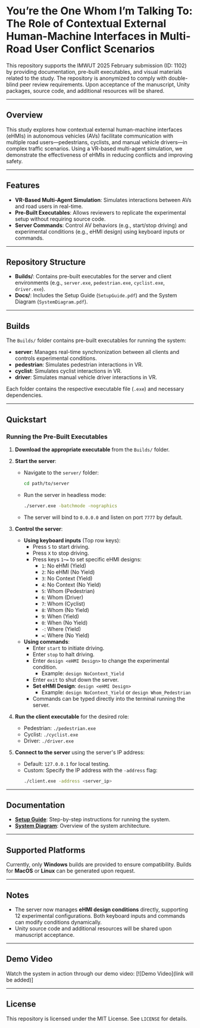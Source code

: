 # You’re the One Whom I’m Talking To: The Role of Contextual External Human-Machine Interfaces in Multi-Road User Conflict Scenarios

This repository supports the IMWUT 2025 February submission (ID: 1102) by providing documentation, pre-built executables, and visual materials related to the study. The repository is anonymized to comply with double-blind peer review requirements. Upon acceptance of the manuscript, Unity packages, source code, and additional resources will be shared.

---

## Overview
This study explores how contextual external human-machine interfaces (eHMIs) in autonomous vehicles (AVs) facilitate communication with multiple road users—pedestrians, cyclists, and manual vehicle drivers—in complex traffic scenarios. Using a VR-based multi-agent simulation, we demonstrate the effectiveness of eHMIs in reducing conflicts and improving safety.

---

## Features
- **VR-Based Multi-Agent Simulation**: Simulates interactions between AVs and road users in real-time.
- **Pre-Built Executables**: Allows reviewers to replicate the experimental setup without requiring source code.
- **Server Commands**: Control AV behaviors (e.g., start/stop driving) and experimental conditions (e.g., eHMI design) using keyboard inputs or commands.

---

## Repository Structure
- **Builds/**: Contains pre-built executables for the server and client environments (e.g., `server.exe`, `pedestrian.exe`, `cyclist.exe`, `driver.exe`).
- **Docs/**: Includes the Setup Guide (`SetupGuide.pdf`) and the System Diagram (`SystemDiagram.pdf`).

---

## Builds
The `Builds/` folder contains pre-built executables for running the system:
- **server**: Manages real-time synchronization between all clients and controls experimental conditions.
- **pedestrian**: Simulates pedestrian interactions in VR.
- **cyclist**: Simulates cyclist interactions in VR.
- **driver**: Simulates manual vehicle driver interactions in VR.

Each folder contains the respective executable file (`.exe`) and necessary dependencies.

---

## Quickstart

### Running the Pre-Built Executables
1. **Download the appropriate executable** from the `Builds/` folder.
2. **Start the server**:
   - Navigate to the `server/` folder:
     ```bash
     cd path/to/server
     ```
   - Run the server in headless mode:
     ```bash
     ./server.exe -batchmode -nographics
     ```
   - The server will bind to `0.0.0.0` and listen on port `7777` by default.

3. **Control the server**:
   - **Using keyboard inputs** (Top row keys):
     - Press `S` to start driving.
     - Press `X` to stop driving.
     - Press keys `1`–`=` to set specific eHMI designs:
       - `1`: No eHMI (Yield)
       - `2`: No eHMI (No Yield)
       - `3`: No Context (Yield)
       - `4`: No Context (No Yield)
       - `5`: Whom (Pedestrian)
       - `6`: Whom (Driver)
       - `7`: Whom (Cyclist)
       - `8`: Whom (No Yield)
       - `9`: When (Yield)
       - `0`: When (No Yield)
       - `-`: Where (Yield)
       - `=`: Where (No Yield)
   - **Using commands**:
     - Enter `start` to initiate driving.
     - Enter `stop` to halt driving.
     - Enter `design <eHMI Design>` to change the experimental condition.
       - Example: `design NoContext_Yield`
     - Enter `exit` to shut down the server.
     - **Set eHMI Design**: `design <eHMI Design>`
       - Example: `design NoContext_Yield` or `design Whom_Pedestrian`
     - Commands can be typed directly into the terminal running the server.

4. **Run the client executable** for the desired role:
   - Pedestrian: `./pedestrian.exe`
   - Cyclist: `./cyclist.exe`
   - Driver: `./driver.exe`

5. **Connect to the server** using the server's IP address:
   - Default: `127.0.0.1` for local testing.
   - Custom: Specify the IP address with the `-address` flag:
     ```bash
     ./client.exe -address <server_ip>
     ```

---

## Documentation
- **[Setup Guide](Docs/SetupGuide.pdf)**: Step-by-step instructions for running the system.
- **[System Diagram](Docs/SystemDiagram.pdf)**: Overview of the system architecture.

---

## Supported Platforms
Currently, only **Windows** builds are provided to ensure compatibility. Builds for **MacOS** or **Linux** can be generated upon request.

---

## Notes
- The server now manages **eHMI design conditions** directly, supporting 12 experimental configurations. Both keyboard inputs and commands can modify conditions dynamically.
- Unity source code and additional resources will be shared upon manuscript acceptance.

---

## Demo Video
Watch the system in action through our demo video:
[![Demo Video](link will be added)]

---

## License
This repository is licensed under the MIT License. See `LICENSE` for details.
